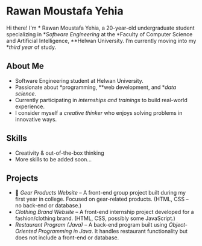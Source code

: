 # Rawan Moustafa Yehia

Hi there! I'm * Rawan Moustafa Yehia, a 20-year-old undergraduate student specializing in **Software Engineering* at the *Faculty of Computer Science and Artificial Intelligence, **Helwan University. I’m currently moving into my **third year* of study.

## About Me

- Software Engineering student at Helwan University.
- Passionate about *programming, **web development, and **data science*.
- Currently participating in *internships and trainings* to build real-world experience.
- I consider myself a *creative thinker* who enjoys solving problems in innovative ways.

## Skills

- Creativity & out-of-the-box thinking
- More skills to be added soon...

## Projects

- 🛒 *Gear Products Website* – A front-end group project built during my first year in college. Focused on gear-related products. (HTML, CSS – no back-end or database.)
- *Clothing Brand Website* – A front-end internship project developed for a fashion/clothing brand. (HTML, CSS, possibly some JavaScript.)
- *Restaurant Program (Java)* – A back-end program built using *Object-Oriented Programming in Java*. It handles restaurant functionality but does not include a front-end or database.
